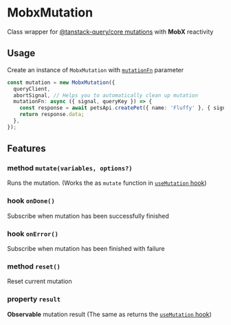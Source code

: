 # MobxMutation  

Class wrapper for [@tanstack-query/core mutations](https://tanstack.com/query/latest/docs/framework/react/guides/mutations) with **MobX** reactivity   

## Usage  

Create an instance of `MobxMutation` with [`mutationFn`](https://tanstack.com/query/latest/docs/framework/react/guides/mutations) parameter

```ts
const mutation = new MobxMutation({
  queryClient,
  abortSignal, // Helps you to automatically clean up mutation  
  mutationFn: async ({ signal, queryKey }) => {
    const response = await petsApi.createPet({ name: 'Fluffy' }, { signal });
    return response.data;
  },
});  
```  

## Features

### method `mutate(variables, options?)`  
Runs the mutation. (Works the as `mutate` function in [`useMutation` hook](https://tanstack.com/query/latest/docs/framework/react/reference/useMutation))  

### hook `onDone()`  
Subscribe when mutation has been successfully finished  

### hook `onError()`  
Subscribe when mutation has been finished with failure  

### method `reset()`  
Reset current mutation  

### property `result`  
**Observable** mutation result (The same as returns the [`useMutation` hook](https://tanstack.com/query/latest/docs/framework/react/reference/useMutation))   





